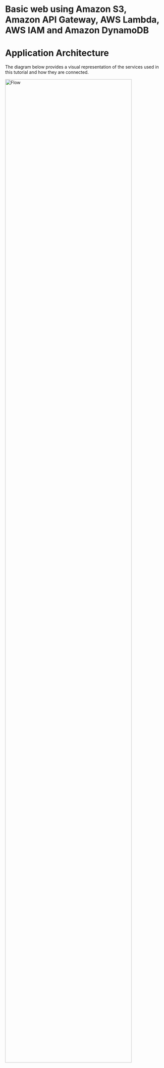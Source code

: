 # Basic web using Amazon S3, Amazon API Gateway, AWS Lambda, AWS IAM and Amazon DynamoDB

# Application Architecture
The diagram below provides a visual representation of the services used in this tutorial and how they are connected.

<img src="https://d1.awsstatic.com/webteam/getting_started/GSRC%202020%20updates/Full%20Stack%20tutorial%20Module%20Four%20app%20arch.dfe36710bc6ed0b27b284058049c577537d15d2d.png" alt="Flow" width="90%">
